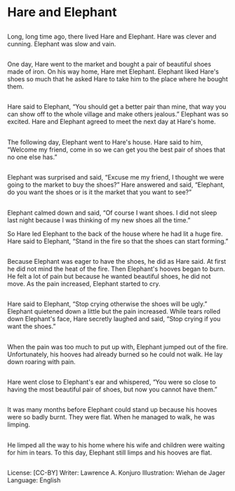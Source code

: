 # Hare and Elephant

##
Long, long time ago, there lived
Hare and Elephant.
Hare was clever and cunning.
Elephant was slow and vain.

##
One day, Hare went to the
market and bought a pair of
beautiful shoes made of iron.
On his way home, Hare met
Elephant.
Elephant liked Hare's shoes so
much that he asked Hare to
take him to the place where he
bought them.

##
Hare said to Elephant, “You
should get a better pair than
mine, that way you can show
off to the whole village and
make others jealous.”
Elephant was so excited.
Hare and Elephant agreed to
meet the next day at Hare's
home.

##
The following day, Elephant
went to Hare's house.
Hare said to him, “Welcome my
friend, come in so we can get
you the best pair of shoes that
no one else has.”

##
Elephant was surprised and
said, “Excuse me my friend, I
thought we were going to the
market to buy the shoes?”
Hare answered and said,
“Elephant, do you want the
shoes or is it the market that
you want to see?”

##
Elephant calmed down and
said, “Of course I want shoes.
I did not sleep last night
because I was thinking of my
new shoes all the time.”

So Hare led Elephant to the
back of the house where he had
lit a huge fire.
Hare said to Elephant, “Stand in
the fire so that the shoes can
start forming.”

##
Because Elephant was eager to
have the shoes, he did as Hare
said.
At first he did not mind the heat
of the fire.
Then Elephant's hooves began
to burn. He felt a lot of pain but
because he wanted beautiful
shoes, he did not move.
As the pain increased, Elephant
started to cry.

##
Hare said to Elephant, “Stop
crying otherwise the shoes will
be ugly.”
Elephant quietened down a
little but the pain increased.
While tears rolled down
Elephant's face, Hare secretly
laughed and said, “Stop crying
if you want the shoes.”

##
When the pain was too much to
put up with, Elephant jumped
out of the fire.
Unfortunately, his hooves had
already burned so he could not
walk.
He lay down roaring with pain.

##
Hare went close to Elephant's
ear and whispered,
“You were so close to having
the most beautiful pair of
shoes, but now you cannot have
them.”

##
It was many months before
Elephant could stand up
because his hooves were so
badly burnt.
They were flat.
When he managed to walk, he
was limping.

##
He limped all the way to his
home where his wife and
children were waiting for him in
tears.
To this day, Elephant still limps
and his hooves are flat.

##
License: [CC-BY]
Writer: Lawrence A. Konjuro
Illustration: Wiehan de Jager
Language: English
